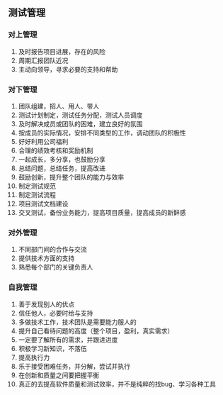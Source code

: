 ## 测试管理

### 对上管理  
1. 及时报告项目进展，存在的风险
2. 周期汇报团队近况
3. 主动向领导，寻求必要的支持和帮助
    
### 对下管理
1. 团队组建，招人、用人、带人
2. 测试计划制定，测试任务分配，测试人员调度  
3. 及时解决成员或团队的困难，建立良好的氛围
4. 按成员的实际情况，安排不同类型的工作，调动团队的积极性
5. 好好利用公司福利
6. 合理的绩效考核和奖励机制
7. 一起成长，多分享，也鼓励分享
8. 总结问题，总结任务，提高改进
9. 鼓励创新，提升整个团队的能力与效率
10. 制定测试规范
11. 制定测试流程
12. 项目测试文档建设
13. 交叉测试，备份业务能力，提高项目质量，提高成员的新鲜感

### 对外管理
1. 不同部门间的合作与交流
2. 提供技术方面的支持
3. 熟悉每个部门的关键负责人

### 自我管理
1. 善于发现别人的优点
2. 信任他人，必要时给与支持
3. 多做技术工作，技术团队是需要能力服人的
4. 提升自己看待问题的高度（整个项目，盈利，真实需求）
5. 一定要了解所有的需求，并跟进进度
6. 积极学习新知识，不落伍
7. 提高执行力
8. 乐于接受困难任务，并分解，尝试并执行
9. 在创新和质量之间要把握平衡
10. 真正的去提高软件质量和测试效率，并不是纯粹的找bug、学习各种工具
